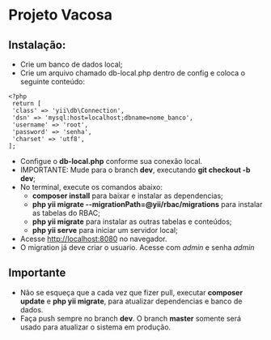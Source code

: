 # Projeto Vacosa

## Instalação:
- Crie um banco de dados local;
- Crie um arquivo chamado db-local.php dentro de config e coloca o seguinte conteúdo:

```
<?php
 return [
 'class' => 'yii\db\Connection',
 'dsn' => 'mysql:host=localhost;dbname=nome_banco',
 'username' => 'root',
 'password' => 'senha',
 'charset' => 'utf8',
];
``` 

- Configue o **db-local.php** conforme sua conexão local.
- IMPORTANTE: Mude para o branch **dev**, executando **git checkout -b dev**;
- No terminal, execute os comandos abaixo:
    - **composer install** para baixar e instalar as dependencias;
    - **php yii migrate --migrationPath=@yii/rbac/migrations** para instalar as tabelas do RBAC;
    - **php yii migrate** para instalar as outras tabelas e conteúdos;
    - **php yii serve** para iniciar um servidor local;
- Acesse [http://localhost:8080](http://localhost:8080) no navegador.
- O migration já deve criar o usuario. Acesse com *admin* e senha *admin* 

## Importante
- Não se esqueça que a cada vez que fizer pull, executar **composer update** e **php yii migrate**, para atualizar 
dependencias e banco de dados.
- Faça push sempre no branch **dev**. O branch **master** somente será usado para atualizar o sistema em produção.
